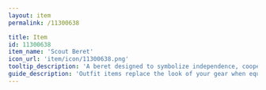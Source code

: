 ```yaml
---
layout: item
permalink: /11300638

title: Item
id: 11300638
item_name: 'Scout Beret'
icon_url: 'item/icon/11300638.png'
tooltip_description: 'A beret designed to symbolize independence, cooperation, and responsibility.'
guide_description: 'Outfit items replace the look of your gear when equipped.'
---
```

